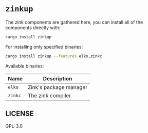# `zinkup`

The zink components are gathered here, you can install all of the
components directly with:

```bash
cargo install zinkup
```

For installing only specified binaries:

```bash
cargo install zinkup --features elko,zinkc
```

Available binaries:

| Name    | Description             |
| ------- | ----------------------- |
| `elko`  | Zink\'s package manager |
| `zinkc` | The zink compiler       |

## LICENSE

GPL-3.0

